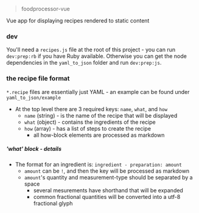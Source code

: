 > foodprocessor-vue

Vue app for displaying recipes rendered to static content

### dev

You'll need a `recipes.js` file at the root of this project - you can run `dev:prep:rb` if you have Ruby available. Otherwise you can get the node dependencies in the `yaml_to_json` folder and run `dev:prep:js`.

### the recipe file format

`*.recipe` files are essentially just YAML - an example can be found under `yaml_to_json/example`

- At the top level there are 3 required keys: `name`, `what`, and `how`
  - `name` (string) - is the name of the recipe that will be displayed
  - `what` (object) - contains the ingredients of the recipe
  - `how` (array) - has a list of steps to create the recipe
    - all how-block elements are processed as markdown

##### 'what' block - details

- The format for an ingredient is: `ingredient - preparation: amount`
  - `amount` can be `!`, and then the key will be processed as markdown
  - `amount`'s quantity and measurement-type should be separated by a space
  	- several mesurements have shorthand that will be expanded
  	- common fractional quantities will be converted into a utf-8 fractional glyph